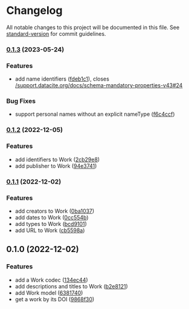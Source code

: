 # Changelog

All notable changes to this project will be documented in this file. See [standard-version](https://github.com/conventional-changelog/standard-version) for commit guidelines.

### [0.1.3](https://github.com/thewilkybarkid/datacite-ts/compare/v0.1.2...v0.1.3) (2023-05-24)


### Features

* add name identifiers ([fdeb1c1](https://github.com/thewilkybarkid/datacite-ts/commit/fdeb1c1b45b606cf055ad09a4ba043f80eaa8d2e)), closes [/support.datacite.org/docs/schema-mandatory-properties-v43#24](https://github.com/thewilkybarkid//support.datacite.org/docs/schema-mandatory-properties-v43/issues/24)


### Bug Fixes

* support personal names without an explicit nameType ([f6c4ccf](https://github.com/thewilkybarkid/datacite-ts/commit/f6c4ccfa8b9561dca6397abdedc7a0779afdfc37))

### [0.1.2](https://github.com/thewilkybarkid/datacite-ts/compare/v0.1.1...v0.1.2) (2022-12-05)


### Features

* add identifiers to Work ([2cb29e8](https://github.com/thewilkybarkid/datacite-ts/commit/2cb29e8d8072f00f2af4b089c67915225fb0639e))
* add publisher to Work ([94e3741](https://github.com/thewilkybarkid/datacite-ts/commit/94e37414b3a3e4f8a67f795bc0e85e20b6b02bbd))

### [0.1.1](https://github.com/thewilkybarkid/datacite-ts/compare/v0.1.0...v0.1.1) (2022-12-02)


### Features

* add creators to Work ([0ba1037](https://github.com/thewilkybarkid/datacite-ts/commit/0ba103787cb9434965dd84d2accfc5665b9ac430))
* add dates to Work ([0cc554b](https://github.com/thewilkybarkid/datacite-ts/commit/0cc554b3ddb0266b6a5df8366261be0db150530a))
* add types to Work ([bcd9101](https://github.com/thewilkybarkid/datacite-ts/commit/bcd91011c012bd13bfabe0e39bff7f9a519f4c62))
* add URL to Work ([cb5598a](https://github.com/thewilkybarkid/datacite-ts/commit/cb5598a5c00e141723273a381f6a2202d3ca2267))

## 0.1.0 (2022-12-02)


### Features

* add a Work codec ([134ec44](https://github.com/thewilkybarkid/datacite-ts/commit/134ec44cb728ac9e1c5fe2f2d16c3b64efa94fd3))
* add descriptions and titles to Work ([b2e8121](https://github.com/thewilkybarkid/datacite-ts/commit/b2e81210f2eb6106a529cbff5cce40ccc847b4f8))
* add Work model ([6381740](https://github.com/thewilkybarkid/datacite-ts/commit/63817400c2a2f78a8dcea79b53d1db4babd97cf2))
* get a work by its DOI ([9868f30](https://github.com/thewilkybarkid/datacite-ts/commit/9868f30bdc02acd4dbd9d9d6388a5077abb63014))
